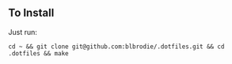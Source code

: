 ## To Install

Just run: 

```
cd ~ && git clone git@github.com:blbrodie/.dotfiles.git && cd .dotfiles && make
```
